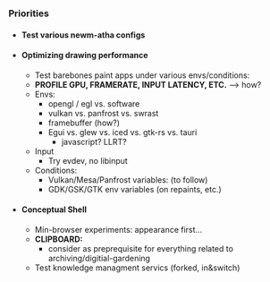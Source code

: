 ### Priorities 
* #### Test various newm-atha configs

* #### Optimizing drawing performance
   - Test barebones paint apps under various envs/conditions:
   - **PROFILE GPU, FRAMERATE, INPUT LATENCY, ETC.** --> how?
   - Envs:
      - opengl / egl vs. software
      - vulkan vs. panfrost vs. swrast
      - framebuffer (how?)
      - Egui vs. glew vs. iced vs. gtk-rs vs. tauri
         - javascript? LLRT?
   - Input
      - Try evdev, no libinput
   - Conditions:
      - Vulkan/Mesa/Panfrost variables: (to follow)
      - GDK/GSK/GTK env variables (on repaints, etc.)

* #### Conceptual Shell
   - Min-browser experiments: appearance first...
   - **CLIPBOARD:**
      - consider as preprequisite for everything related to archiving/digitial-gardening
   - Test knowledge managment servics (forked, in&switch)
     
